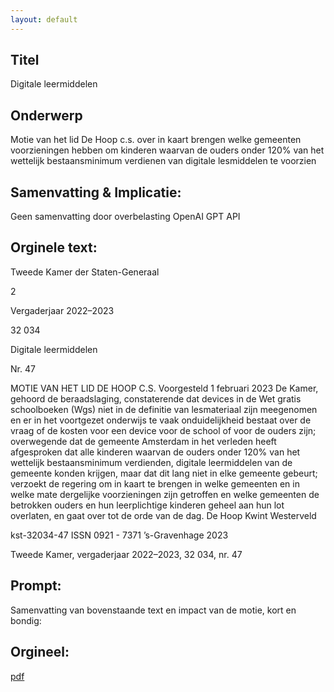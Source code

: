 ```yaml
---
layout: default
---
```

## Titel
Digitale leermiddelen
## Onderwerp
Motie van het lid De Hoop c.s. over in kaart brengen welke gemeenten voorzieningen hebben om kinderen waarvan de ouders onder 120% van het wettelijk bestaansminimum verdienen van digitale lesmiddelen te voorzien
## Samenvatting & Implicatie:
Geen samenvatting door overbelasting OpenAI GPT API
## Orginele text:


Tweede Kamer der Staten-Generaal

2

Vergaderjaar 2022–2023

32 034

Digitale leermiddelen

Nr. 47

MOTIE VAN HET LID DE HOOP C.S.
Voorgesteld 1 februari 2023
De Kamer,
gehoord de beraadslaging,
constaterende dat devices in de Wet gratis schoolboeken (Wgs) niet in de
definitie van lesmateriaal zijn meegenomen en er in het voortgezet
onderwijs te vaak onduidelijkheid bestaat over de vraag of de kosten voor
een device voor de school of voor de ouders zijn;
overwegende dat de gemeente Amsterdam in het verleden heeft
afgesproken dat alle kinderen waarvan de ouders onder 120% van het
wettelijk bestaansminimum verdienden, digitale leermiddelen van de
gemeente konden krijgen, maar dat dit lang niet in elke gemeente
gebeurt;
verzoekt de regering om in kaart te brengen in welke gemeenten en in
welke mate dergelijke voorzieningen zijn getroffen en welke gemeenten
de betrokken ouders en hun leerplichtige kinderen geheel aan hun lot
overlaten,
en gaat over tot de orde van de dag.
De Hoop
Kwint
Westerveld

kst-32034-47
ISSN 0921 - 7371
’s-Gravenhage 2023

Tweede Kamer, vergaderjaar 2022–2023, 32 034, nr. 47


## Prompt:
Samenvatting van bovenstaande text en impact van de motie, kort en bondig:

## Orgineel:
[pdf](https://gegevensmagazijn.tweedekamer.nl/OData/v4/2.0/Document(b9019370-eccc-4a35-ad2e-5a31d2153012)/resource)
